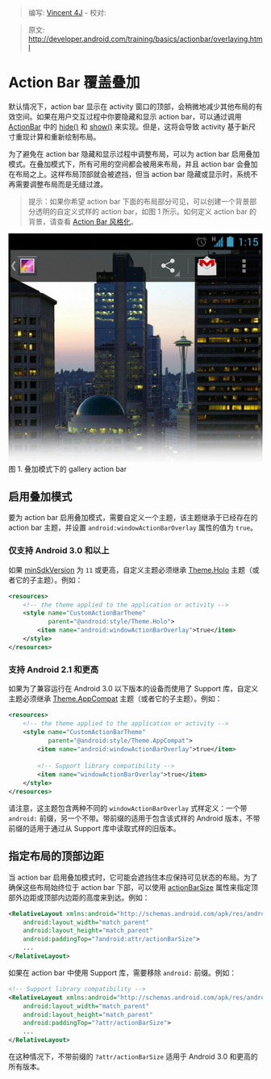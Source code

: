 > 编写: [Vincent 4J](http://github.com/vincent4j) - 校对:

> 原文: <http://developer.android.com/training/basics/actionbar/overlaying.html>

# Action Bar 覆盖叠加

默认情况下，action bar 显示在 activity 窗口的顶部，会稍微地减少其他布局的有效空间。如果在用户交互过程中你要隐藏和显示 action bar，可以通过调用 [ActionBar](https://developer.android.com/reference/android/app/ActionBar.html) 中的 [hide()](https://developer.android.com/reference/android/app/ActionBar.html#hide()) 和 [show()](https://developer.android.com/reference/android/app/ActionBar.html#show()) 来实现。但是，这将会导致 activity 基于新尺寸重现计算和重新绘制布局。

为了避免在 action bar 隐藏和显示过程中调整布局，可以为 action bar 启用叠加模式。在叠加模式下，所有可用的空间都会被用来布局，并且 action bar 会叠加在布局之上。这样布局顶部就会被遮挡，但当 action bar 隐藏或显示时，系统不再需要调整布局而是无缝过渡。

> 提示：如果你希望 action bar 下面的布局部分可见，可以创建一个背景部分透明的自定义式样的 action bar，如图 1 所示。如何定义 action bar 的背景，请查看 [Action Bar 风格化](styling.html)。

![actionbar-overlay@2x](actionbar-overlay@2x.png)
图 1. 叠加模式下的 gallery action bar

## 启用叠加模式

要为 action bar 启用叠加模式，需要自定义一个主题，该主题继承于已经存在的 action bar 主题，并设置 `android:windowActionBarOverlay` 属性的值为 `true`。

### 仅支持 Android 3.0 和以上

如果 [minSdkVersion](https://developer.android.com/guide/topics/manifest/uses-sdk-element.html#min) 为 `11` 或更高，自定义主题必须继承 [Theme.Holo](https://developer.android.com/reference/android/R.style.html#Theme_Holo) 主题（或者它的子主题）。例如：

```xml
<resources>
    <!-- the theme applied to the application or activity -->
    <style name="CustomActionBarTheme"
           parent="@android:style/Theme.Holo">
        <item name="android:windowActionBarOverlay">true</item>
    </style>
</resources>
```

###  支持 Android 2.1 和更高

如果为了兼容运行在 Android 3.0 以下版本的设备而使用了 Support 库，自定义主题必须继承 [Theme.AppCompat](https://developer.android.com/reference/android/support/v7/appcompat/R.style.html#Theme_AppCompat) 主题（或者它的子主题）。例如：

```xml
<resources>
    <!-- the theme applied to the application or activity -->
    <style name="CustomActionBarTheme"
           parent="@android:style/Theme.AppCompat">
        <item name="android:windowActionBarOverlay">true</item>

        <!-- Support library compatibility -->
        <item name="windowActionBarOverlay">true</item>
    </style>
</resources>
```

请注意，这主题包含两种不同的 `windowActionBarOverlay` 式样定义：一个带 `android:` 前缀，另一个不带。带前缀的适用于包含该式样的 Android 版本，不带前缀的适用于通过从 Support 库中读取式样的旧版本。

## 指定布局的顶部边距

当 action bar 启用叠加模式时，它可能会遮挡住本应保持可见状态的布局。为了确保这些布局始终位于 action bar 下部，可以使用 [actionBarSize](https://developer.android.com/reference/android/R.attr.html#actionBarSize) 属性来指定顶部外边距或顶部内边距的高度来到达。例如：

```xml
<RelativeLayout xmlns:android="http://schemas.android.com/apk/res/android"
    android:layout_width="match_parent"
    android:layout_height="match_parent"
    android:paddingTop="?android:attr/actionBarSize">
    ...
</RelativeLayout>
```

如果在 action bar 中使用 Support 库，需要移除 `android:` 前缀。例如：

```xml
<!-- Support library compatibility -->
<RelativeLayout xmlns:android="http://schemas.android.com/apk/res/android"
    android:layout_width="match_parent"
    android:layout_height="match_parent"
    android:paddingTop="?attr/actionBarSize">
    ...
</RelativeLayout>
```

在这种情况下，不带前缀的 `?attr/actionBarSize` 适用于 Android 3.0 和更高的所有版本。

